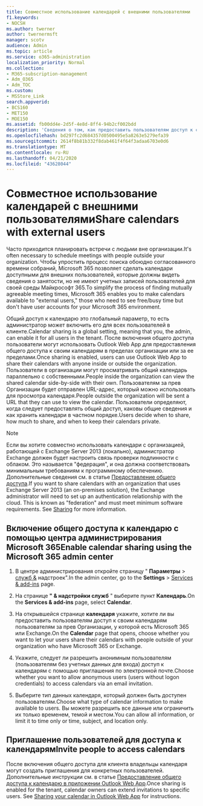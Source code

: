 ```yaml
---
title: Совместное использование календарей с внешними пользователями
f1.keywords:
- NOCSH
ms.author: twerner
author: twernermsft
manager: scotv
audience: Admin
ms.topic: article
ms.service: o365-administration
localization_priority: Normal
ms.collection:
- M365-subscription-management
- Adm_O365
- Adm_TOC
ms.custom:
- MSStore_Link
search.appverid:
- BCS160
- MET150
- MOE150
ms.assetid: fb00dd4e-2d5f-4e8d-8ff4-94b2cf002bdd
description: 'Сведения о том, как предоставить пользователям доступ к своим календарям внешним пользователям для собраний и встреч. '
ms.openlocfilehash: bd297fc2d684357d0500495e5a8263e5279efa39
ms.sourcegitcommit: 2614f8b81b332f8dab461f4f64f3adaa6703e0d6
ms.translationtype: MT
ms.contentlocale: ru-RU
ms.lasthandoff: 04/21/2020
ms.locfileid: "43628044"
---
```

# <a name="share-calendars-with-external-users"></a><span data-ttu-id="f979b-103">Совместное использование календарей с внешними пользователями</span><span class="sxs-lookup"><span data-stu-id="f979b-103">Share calendars with external users</span></span>

<span data-ttu-id="f979b-104">Часто приходится планировать встречи с людьми вне организации.</span><span class="sxs-lookup"><span data-stu-id="f979b-104">It's often necessary to schedule meetings with people outside your organization.</span></span> <span data-ttu-id="f979b-105">Чтобы упростить процесс поиска обоюдно согласованного времени собраний, Microsoft 365 позволяет сделать календари доступными для внешних пользователей, которые должны видеть сведения о занятости, но не имеют учетных записей пользователей для своей среды Майкрософт 365.</span><span class="sxs-lookup"><span data-stu-id="f979b-105">To simplify the process of finding mutually agreeable meeting times, Microsoft 365 enables you to make calendars available to "external users," those who need to see free/busy time but don't have user accounts for your Microsoft 365 environment.</span></span>
  
<span data-ttu-id="f979b-106">Общий доступ к календарю это глобальный параметр, то есть администратор может включить его для всех пользователей в клиенте.</span><span class="sxs-lookup"><span data-stu-id="f979b-106">Calendar sharing is a global setting, meaning that you, the admin, can enable it for all users in the tenant.</span></span> <span data-ttu-id="f979b-107">После включения общего доступа пользователи могут использовать Outlook Web App для предоставления общего доступа к своим календарям в пределах организации или за ее пределами.</span><span class="sxs-lookup"><span data-stu-id="f979b-107">Once sharing is enabled, users can use Outlook Web App to share their calendars with anyone inside or outside the organization.</span></span> <span data-ttu-id="f979b-108">Пользователи в организации могут просматривать общий календарь параллельно с собственными.</span><span class="sxs-lookup"><span data-stu-id="f979b-108">People inside the organization can view the shared calendar side-by-side with their own.</span></span> <span data-ttu-id="f979b-109">Пользователям за прев Организации будет отправлен URL-адрес, который можно использовать для просмотра календаря.</span><span class="sxs-lookup"><span data-stu-id="f979b-109">People outside the organization will be sent a URL that they can use to view the calendar.</span></span> <span data-ttu-id="f979b-110">Пользователи определяют, когда следует предоставлять общий доступ, каковы общие сведения и как хранить календари в частном порядке.</span><span class="sxs-lookup"><span data-stu-id="f979b-110">Users decide when to share, how much to share, and when to keep their calendars private.</span></span>
  
> [!NOTE]
> <span data-ttu-id="f979b-p103">Если вы хотите совместно использовать календари с организацией, работающей с Exchange Server 2013 (локально), администратор Exchange должен будет настроить связь проверки подлинности с облаком. Это называется "федерация", и она должна соответствовать минимальным требованиям к программному обеспечению. Дополнительные сведения см. в статье [Предоставление общего доступа](https://technet.microsoft.com/library/dd638083%28v=exchg.150%29.aspx).</span><span class="sxs-lookup"><span data-stu-id="f979b-p103">If you want to share calendars with an organization that uses Exchange Server 2013 (an on-premises solution), the Exchange administrator will need to set up an authentication relationship with the cloud. This is known as "federation" and must meet minimum software requirements. See [Sharing](https://technet.microsoft.com/library/dd638083%28v=exchg.150%29.aspx) for more information.</span></span> 
  
## <a name="enable-calendar-sharing-using-the-microsoft-365-admin-center"></a><span data-ttu-id="f979b-114">Включение общего доступа к календарю с помощью центра администрирования Microsoft 365</span><span class="sxs-lookup"><span data-stu-id="f979b-114">Enable calendar sharing using the Microsoft 365 admin center</span></span>

1. <span data-ttu-id="f979b-115">В центре администрирования откройте страницу " **Параметры** \> <a href="https://go.microsoft.com/fwlink/p/?linkid=2053743" target="_blank">служб &</a> надстроек".</span><span class="sxs-lookup"><span data-stu-id="f979b-115">In the admin center, go to the **Settings** \> <a href="https://go.microsoft.com/fwlink/p/?linkid=2053743" target="_blank">Services & add-ins</a> page.</span></span> 
    
  
2. <span data-ttu-id="f979b-116">На странице **" &amp; надстройки служб** " выберите пункт **Календарь**.</span><span class="sxs-lookup"><span data-stu-id="f979b-116">On the **Services &amp; add-ins** page, select **Calendar**.</span></span>
  
3. <span data-ttu-id="f979b-117">На открывшейся странице **календаря** укажите, хотите ли вы предоставить пользователям доступ к своим календарям пользователям за прев Организации, у которой есть Microsoft 365 или Exchange.</span><span class="sxs-lookup"><span data-stu-id="f979b-117">On the **Calendar** page that opens, choose whether you want to let your users share their calendars with people outside of your organization who have Microsoft 365 or Exchange.</span></span>
    
4. <span data-ttu-id="f979b-118">Укажите, следует ли разрешить анонимным пользователям (пользователям без учетных данных для входа) доступ к календарям с помощью приглашения по электронной почте.</span><span class="sxs-lookup"><span data-stu-id="f979b-118">Choose whether you want to allow anonymous users (users without logon credentials) to access calendars via an email invitation.</span></span>

5. <span data-ttu-id="f979b-119">Выберите тип данных календаря, который должен быть доступен пользователям.</span><span class="sxs-lookup"><span data-stu-id="f979b-119">Choose what type of calendar information to make available to users.</span></span> <span data-ttu-id="f979b-120">Вы можете разрешить все данные или ограничить их только временем, темой и местом.</span><span class="sxs-lookup"><span data-stu-id="f979b-120">You can allow all information, or limit it to time only or time, subject, and location only.</span></span>

    
## <a name="invite-people-to-access-calendars"></a><span data-ttu-id="f979b-121">Приглашение пользователей для доступа к календарям</span><span class="sxs-lookup"><span data-stu-id="f979b-121">Invite people to access calendars</span></span>

<span data-ttu-id="f979b-p105">После включения общего доступа для клиента владельцы календаря могут создать приглашения для конкретных пользователей. Дополнительные инструкции см. в статье [Предоставление общего доступа к календарю в приложении Outlook Web App](https://support.office.com/article/7ecef8ae-139c-40d9-bae2-a23977ee58d5.aspx).</span><span class="sxs-lookup"><span data-stu-id="f979b-p105">Once sharing is enabled for the tenant, calendar owners can extend invitations to specific users. See [Sharing your calendar in Outlook Web App](https://support.office.com/article/7ecef8ae-139c-40d9-bae2-a23977ee58d5.aspx) for instructions.</span></span> 
  

